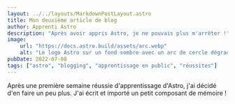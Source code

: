```yaml
---
layout: ../../layouts/MarkdownPostLayout.astro
title: Mon deuxième article de blog
author: Apprenti Astro
description: "Après avoir appris Astro, je ne pouvais plus m'arrêter !"
image:
    url: "https://docs.astro.build/assets/arc.webp"
    alt: "Le logo Astro sur un fond sombre avec un arc de cercle dégradé violet."
pubDate: 2022-07-08
tags: ["astro", "blogging", "apprentissage en public", "réussites"]
---
```

Après une première semaine réussie d'apprentissage d'Astro, j'ai décidé d'en faire un peu plus. J'ai écrit et importé un petit composant de mémoire !